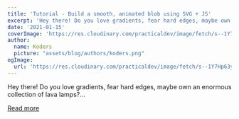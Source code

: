 ```yaml
---
title: 'Tutorial - Build a smooth, animated blob using SVG + JS'
excerpt: 'Hey there! Do you love gradients, fear hard edges, maybe own an enormous collection of lava lamps?...'
date: '2021-01-15'
coverImage: 'https://res.cloudinary.com/practicaldev/image/fetch/s--1Y7Hp63y--/c_imagga_scale,f_auto,fl_progressive,h_420,q_auto,w_1000/https://dev-to-uploads.s3.amazonaws.com/i/rmb7vli5hbs5su68cse6.png'
author:
  name: Koders
  picture: "assets/blog/authors/koders.png"
ogImage:
  url: 'https://res.cloudinary.com/practicaldev/image/fetch/s--1Y7Hp63y--/c_imagga_scale,f_auto,fl_progressive,h_420,q_auto,w_1000/https://dev-to-uploads.s3.amazonaws.com/i/rmb7vli5hbs5su68cse6.png'
---
```


Hey there! Do you love gradients, fear hard edges, maybe own an enormous collection of lava lamps?...

[Read more](https://dev.to/georgedoescode/tutorial-build-a-smooth-animated-blob-using-svg-js-3pne)
